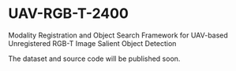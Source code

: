 # UAV-RGB-T-2400
Modality Registration and Object Search Framework for UAV-based Unregistered RGB-T Image Salient Object Detection

The dataset and source code will be published soon.
